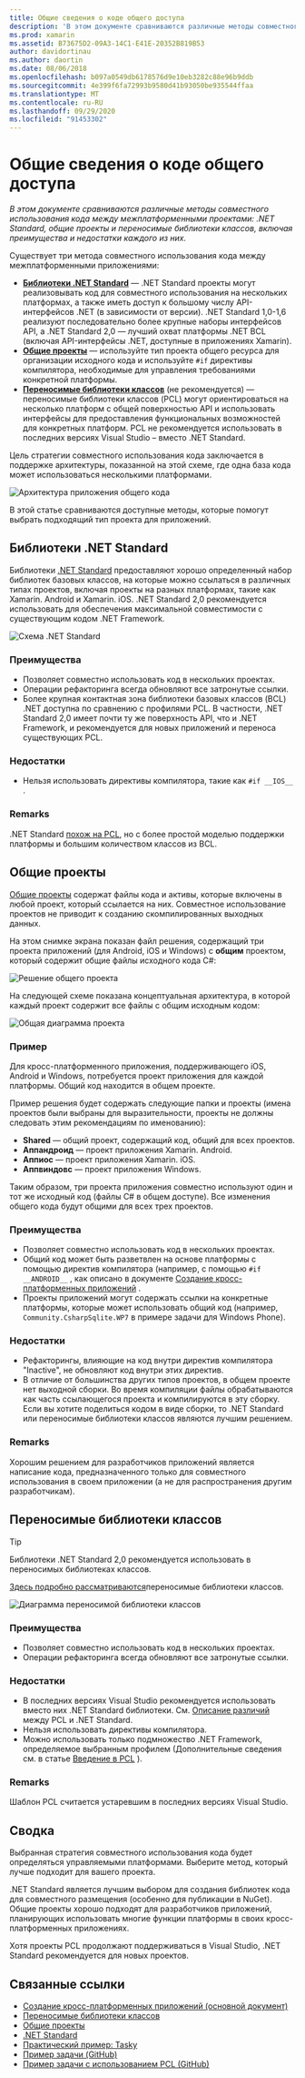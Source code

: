 ```yaml
---
title: Общие сведения о коде общего доступа
description: 'В этом документе сравниваются различные методы совместного использования кода между межплатформенными проектами: общие проекты, переносимые библиотеки классов и .NET Standard, включая преимущества и недостатки каждого из них.'
ms.prod: xamarin
ms.assetid: B73675D2-09A3-14C1-E41E-20352B819B53
author: davidortinau
ms.author: daortin
ms.date: 08/06/2018
ms.openlocfilehash: b097a0549db6178576d9e10eb3282c88e96b9ddb
ms.sourcegitcommit: 4e399f6fa72993b9580d41b93050be935544ffaa
ms.translationtype: MT
ms.contentlocale: ru-RU
ms.lasthandoff: 09/29/2020
ms.locfileid: "91453302"
---
```

# <a name="sharing-code-overview"></a>Общие сведения о коде общего доступа

_В этом документе сравниваются различные методы совместного использования кода между межплатформенными проектами: .NET Standard, общие проекты и переносимые библиотеки классов, включая преимущества и недостатки каждого из них._

Существует три метода совместного использования кода между межплатформенными приложениями:

- [**Библиотеки .NET Standard**](#Net_Standard) — .NET Standard проекты могут реализовывать код для совместного использования на нескольких платформах, а также иметь доступ к большому числу API-интерфейсов .NET (в зависимости от версии). .NET Standard 1,0-1,6 реализуют последовательно более крупные наборы интерфейсов API, а .NET Standard 2,0 — лучший охват платформы .NET BCL (включая API-интерфейсы .NET, доступные в приложениях Xamarin).
- [**Общие проекты**](#Shared_Projects) — используйте тип проекта общего ресурса для организации исходного кода и используйте `#if` директивы компилятора, необходимые для управления требованиями конкретной платформы.
- [**Переносимые библиотеки классов**](#Portable_Class_Libraries) (не рекомендуется) — переносимые библиотеки классов (PCL) могут ориентироваться на несколько платформ с общей поверхностью API и использовать интерфейсы для предоставления функциональных возможностей для конкретных платформ. PCL не рекомендуется использовать в последних версиях Visual Studio &ndash; вместо .NET Standard.

Цель стратегии совместного использования кода заключается в поддержке архитектуры, показанной на этой схеме, где одна база кода может использоваться несколькими платформами.

 ![Архитектура приложения общего кода](code-sharing-images/conceptualarchitecture.png "Архитектура приложения общего кода")

В этой статье сравниваются доступные методы, которые помогут выбрать подходящий тип проекта для приложений.

<a name="Net_Standard"></a>

## <a name="net-standard-libraries"></a>Библиотеки .NET Standard

Библиотеки [.NET Standard](~/cross-platform/app-fundamentals/net-standard.md) предоставляют хорошо определенный набор библиотек базовых классов, на которые можно ссылаться в различных типах проектов, включая проекты на разных платформах, такие как Xamarin. Android и Xamarin. iOS. .NET Standard 2,0 рекомендуется использовать для обеспечения максимальной совместимости с существующим кодом .NET Framework.

![Схема .NET Standard](code-sharing-images/netstandard.png "Схема .NET Standard")

### <a name="benefits"></a>Преимущества

- Позволяет совместно использовать код в нескольких проектах.
- Операции рефакторинга всегда обновляют все затронутые ссылки.
- Более крупная контактная зона библиотеки базовых классов (BCL) .NET доступна по сравнению с профилями PCL. В частности, .NET Standard 2,0 имеет почти ту же поверхность API, что и .NET Framework, и рекомендуется для новых приложений и переноса существующих PCL.

### <a name="disadvantages"></a>Недостатки

- Нельзя использовать директивы компилятора, такие как `#if __IOS__` .

### <a name="remarks"></a>Remarks

.NET Standard [похож на PCL](/dotnet/standard/net-standard#comparison-to-portable-class-libraries), но с более простой моделью поддержки платформы и большим количеством классов из BCL.

<a name="Shared_Projects"></a>

## <a name="shared-projects"></a>Общие проекты

[Общие проекты](~/cross-platform/app-fundamentals/shared-projects.md) содержат файлы кода и активы, которые включены в любой проект, который ссылается на них. Совместное использование проектов не приводит к созданию скомпилированных выходных данных.

На этом снимке экрана показан файл решения, содержащий три проекта приложений (для Android, iOS и Windows) с **общим** проектом, который содержит общие файлы исходного кода C#:

![Решение общего проекта](code-sharing-images/sharedsolution.png "Решение общего проекта")

На следующей схеме показана концептуальная архитектура, в которой каждый проект содержит все файлы с общим исходным кодом:

![Общая диаграмма проекта](code-sharing-images/sharedassetproject.png "Общая диаграмма проекта")

### <a name="example"></a>Пример

Для кросс-платформенного приложения, поддерживающего iOS, Android и Windows, потребуется проект приложения для каждой платформы. Общий код находится в общем проекте.

Пример решения будет содержать следующие папки и проекты (имена проектов были выбраны для выразительности, проекты не должны следовать этим рекомендациям по именованию):

- **Shared** — общий проект, содержащий код, общий для всех проектов.
- **Аппандроид** — проект приложения Xamarin. Android.
- **Аппиос** — проект приложения Xamarin. iOS.
- **Аппвиндовс** — проект приложения Windows.

Таким образом, три проекта приложения совместно используют один и тот же исходный код (файлы C# в общем доступе). Все изменения общего кода будут общими для всех трех проектов.

### <a name="benefits"></a>Преимущества

- Позволяет совместно использовать код в нескольких проектах.
- Общий код может быть разветвлен на основе платформы с помощью директив компилятора (например, с помощью  `#if __ANDROID__` , как описано в документе  [Создание кросс-платформенных приложений](~/cross-platform/app-fundamentals/building-cross-platform-applications/index.md) .
- Проекты приложений могут содержать ссылки на конкретные платформы, которые может использовать общий код (например,  `Community.CsharpSqlite.WP7` в примере задачи для Windows Phone).

### <a name="disadvantages"></a>Недостатки

- Рефакторингы, влияющие на код внутри директив компилятора "Inactive", не обновляют код внутри этих директив.
- В отличие от большинства других типов проектов, в общем проекте нет выходной сборки. Во время компиляции файлы обрабатываются как часть ссылающегося проекта и компилируются в эту сборку. Если вы хотите поделиться кодом в виде сборки, то .NET Standard или переносимые библиотеки классов являются лучшим решением.

<a name="Shared_Remarks"></a>

### <a name="remarks"></a>Remarks

Хорошим решением для разработчиков приложений является написание кода, предназначенного только для совместного использования в своем приложении (а не для распространения другим разработчикам).

<a name="Portable_Class_Libraries"></a>

## <a name="portable-class-libraries"></a>Переносимые библиотеки классов

> [!TIP]
> Библиотеки .NET Standard 2,0 рекомендуется использовать в переносимых библиотеках классов.

[Здесь подробно рассматриваются](~/cross-platform/app-fundamentals/pcl.md)переносимые библиотеки классов.

![Диаграмма переносимой библиотеки классов](code-sharing-images/portableclasslibrary.png "Диаграмма переносимой библиотеки классов")

### <a name="benefits"></a>Преимущества

- Позволяет совместно использовать код в нескольких проектах.
- Операции рефакторинга всегда обновляют все затронутые ссылки.

### <a name="disadvantages"></a>Недостатки

- В последних версиях Visual Studio рекомендуется использовать вместо них .NET Standard библиотеки. См. [Описание различий](/dotnet/standard/net-standard#comparison-to-portable-class-libraries) между PCL и .NET Standard.
- Нельзя использовать директивы компилятора.
- Можно использовать только подмножество .NET Framework, определяемое выбранным профилем (Дополнительные сведения см. в статье  [Введение в PCL](~/cross-platform/app-fundamentals/pcl.md) ).

### <a name="remarks"></a>Remarks

Шаблон PCL считается устаревшим в последних версиях Visual Studio.

## <a name="summary"></a>Сводка

Выбранная стратегия совместного использования кода будет определяться управляемыми платформами. Выберите метод, который лучше подходит для вашего проекта.

.NET Standard является лучшим выбором для создания библиотек кода для совместного размещения (особенно для публикации в NuGet). Общие проекты хорошо подходят для разработчиков приложений, планирующих использовать многие функции платформы в своих кросс-платформенных приложениях.

Хотя проекты PCL продолжают поддерживаться в Visual Studio, .NET Standard рекомендуется для новых проектов.

## <a name="related-links"></a>Связанные ссылки

- [Создание кросс-платформенных приложений (основной документ)](~/cross-platform/app-fundamentals/building-cross-platform-applications/index.md)
- [Переносимые библиотеки классов](~/cross-platform/app-fundamentals/pcl.md)
- [Общие проекты](~/cross-platform/app-fundamentals/shared-projects.md)
- [.NET Standard](~/cross-platform/app-fundamentals/net-standard.md)
- [Практический пример: Tasky](~/cross-platform/app-fundamentals/building-cross-platform-applications/case-study-tasky.md)
- [Пример задачи (GitHub)](https://github.com/xamarin/mobile-samples/tree/master/Tasky)
- [Пример задачи с использованием PCL (GitHub)](https://github.com/xamarin/mobile-samples/tree/master/TaskyPortable)